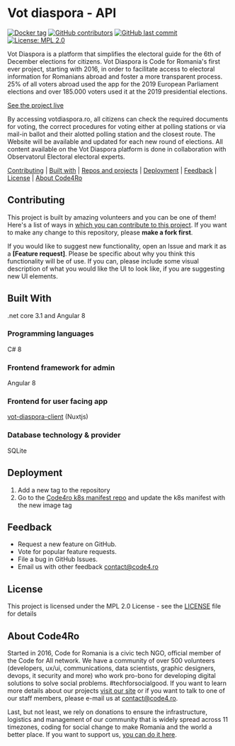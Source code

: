 # Vot diaspora - API

[![Docker tag](https://img.shields.io/docker/v/code4romania/vot-diaspora?style=for-the-badge)](https://hub.docker.com/r/code4romania/vot-diaspora/tags)
[![GitHub contributors](https://img.shields.io/github/contributors/code4romania/vot-diaspora-api.svg?style=for-the-badge)](https://github.com/code4romania/vot-diaspora-api/graphs/contributors) [![GitHub last commit](https://img.shields.io/github/last-commit/code4romania/vot-diaspora-api.svg?style=for-the-badge)](https://github.com/code4romania/vot-diaspora-api/commits/master) [![License: MPL 2.0](https://img.shields.io/badge/license-MPL%202.0-brightgreen.svg?style=for-the-badge)](https://opensource.org/licenses/MPL-2.0)

Vot Diaspora is a platform that simplifies the electoral guide for the 6th of December elections for citizens. Vot Diaspora is Code for Romania's first ever project, starting with 2016, in order to facilitate access to electoral information for Romanians abroad and foster a more transparent process. 25% of all voters abroad used the app for the 2019 European Parliament elections and over 185.000 voters used it at the 2019 presidential elections.

[See the project live](https://votdiaspora.ro)

By accessing votdiaspora.ro, all citizens can check the required documents for voting, the correct procedures for voting either at polling stations or via mail-in ballot and their alotted polling station and the closest route. The Website will be available and updated for each new round of elections. All content available on the Vot Diaspora platform is done in collaboration with Observatorul Electoral electoral experts.

[Contributing](#contributing) | [Built with](#built-with) | [Repos and projects](#repos-and-projects) | [Deployment](#deployment) | [Feedback](#feedback) | [License](#license) | [About Code4Ro](#about-code4ro)

## Contributing

This project is built by amazing volunteers and you can be one of them! Here's a list of ways in [which you can contribute to this project](https://github.com/code4romania/.github/blob/master/CONTRIBUTING.md). If you want to make any change to this repository, please **make a fork first**.

If you would like to suggest new functionality, open an Issue and mark it as a **[Feature request]**. Please be specific about why you think this functionality will be of use. If you can, please include some visual description of what you would like the UI to look like, if you are suggesting new UI elements.

## Built With

.net core 3.1 and Angular 8

### Programming languages

C# 8

### Frontend framework for admin

Angular 8

### Frontend for user facing app

[vot-diaspora-client](https://github.com/code4romania/vot-diaspora-client) (Nuxtjs)

### Database technology & provider

SQLite

## Deployment

1. Add a new tag to the repository
2. Go to the [Code4ro k8s manifest repo](https://github.com/code4romania/code4ro-k8s) and update the k8s manifest with the new image tag

## Feedback

- Request a new feature on GitHub.
- Vote for popular feature requests.
- File a bug in GitHub Issues.
- Email us with other feedback contact@code4.ro

## License

This project is licensed under the MPL 2.0 License - see the [LICENSE](LICENSE) file for details

## About Code4Ro

Started in 2016, Code for Romania is a civic tech NGO, official member of the Code for All network. We have a community of over 500 volunteers (developers, ux/ui, communications, data scientists, graphic designers, devops, it security and more) who work pro-bono for developing digital solutions to solve social problems. #techforsocialgood. If you want to learn more details about our projects [visit our site](https://www.code4.ro/en/) or if you want to talk to one of our staff members, please e-mail us at contact@code4.ro.

Last, but not least, we rely on donations to ensure the infrastructure, logistics and management of our community that is widely spread across 11 timezones, coding for social change to make Romania and the world a better place. If you want to support us, [you can do it here](https://code4.ro/en/donate/).
